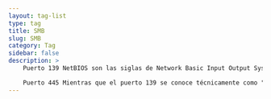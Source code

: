 ```yaml
---
layout: tag-list
type: tag
title: SMB
slug: SMB
category: Tag
sidebar: false
description: >
    Puerto 139 NetBIOS son las siglas de Network Basic Input Output System. Se trata de un protocolo de software que permite a las aplicaciones, los PC y los ordenadores de sobremesa de una red de área local (LAN) comunicarse con el hardware de la red y transmitir datos a través de ella. 

    Puerto 445 Mientras que el puerto 139 se conoce técnicamente como "NBT sobre IP", el puerto 445 es "SMB sobre IP". SMB significa 'Server Message Blocks'. El bloque de mensajes de servidor, en lenguaje moderno, también se conoce como sistema común de archivos de Internet. El sistema funciona como un protocolo de red de capa de aplicación que se utiliza principalmente para ofrecer acceso compartido a archivos, impresoras, puertos serie y otros tipos de comunicaciones entre nodos de una red. 
---
```

